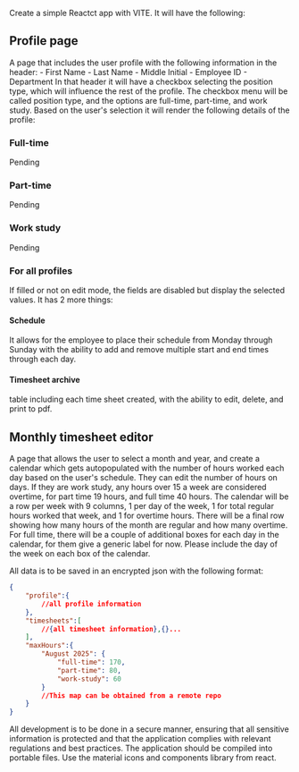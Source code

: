 Create a simple Reactct app with VITE. It will have the following:

## Profile page
A page that includes the user profile with the following information in the header:
    - First Name
    - Last Name
    - Middle Initial
    - Employee ID
    - Department
In that header it will have a checkbox selecting the position type, which will influence the rest of the profile. The checkbox menu will be called position type, and the options are full-time, part-time, and work study. Based on the user's selection it will render the following details of the profile:

### Full-time
Pending
### Part-time
Pending
### Work study
Pending
### For all profiles
If filled or not on edit mode, the fields are disabled but display the selected values. It has 2 more things:

#### Schedule
It allows for the employee to place their schedule from Monday through Sunday with the ability to add and remove multiple start and end times through each day.

#### Timesheet archive
table including each time sheet created, with the ability to edit, delete, and print to pdf.

## Monthly timesheet editor
A page that allows the user to select a month and year, and create a calendar which gets autopopulated with the number of hours worked each day based on the user's schedule. They can edit the number of hours on days. If they are work study, any hours over 15 a week are considered overtime, for part time 19 hours, and full time 40 hours. The calendar will be a row per week with 9 columns, 1 per day of the week, 1 for total regular hours worked that week, and 1 for overtime hours. There will be a final row showing how many hours of the month are regular and how many overtime. For full time, there will be a couple of additional boxes for each day in the calendar, for them give a generic label for now. Please include the day of the week on each box of the calendar.

All data is to be saved in an encrypted json with the following format:

```json
{
    "profile":{
        //all profile information
    },
    "timesheets":[
        //{all timesheet information},{}...
    ],
    "maxHours":{
        "August 2025": {
            "full-time": 170,
            "part-time": 80,
            "work-study": 60
        }
        //This map can be obtained from a remote repo
    }
}
```


All development is to be done in a secure manner, ensuring that all sensitive information is protected and that the application complies with relevant regulations and best practices.
The application should be compiled into portable files. Use the material icons and components library from react. 